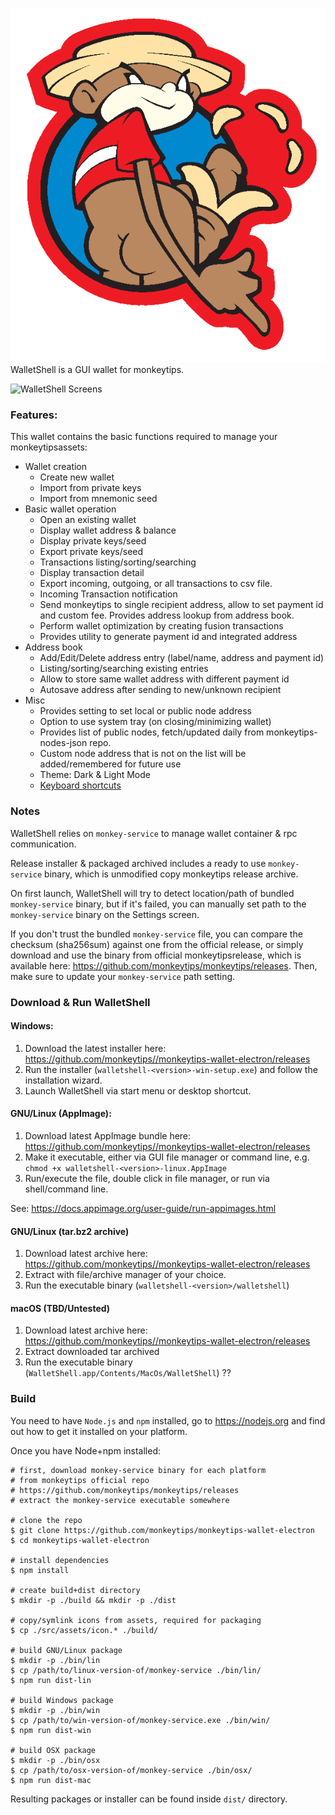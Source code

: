 ![WalletShell](docs/monkeytips.png)  
WalletShell is a GUI wallet for monkeytips.

![WalletShell Screens](https://i.imgur.com/41Ujq0S.gif "WalletShell Screens")

### Features:
This wallet contains the basic functions required to manage your monkeytipsassets:

* Wallet creation
  * Create new wallet
  * Import from private keys
  * Import from mnemonic seed
* Basic wallet operation
  * Open an existing  wallet
  * Display wallet address & balance
  * Display private keys/seed
  * Export private keys/seed
  * Transactions listing/sorting/searching
  * Display transaction detail
  * Export incoming, outgoing, or all transactions to csv file.
  * Incoming Transaction notification
  * Send monkeytips to single recipient address, allow to set payment id and custom fee. Provides address lookup from address book.
  * Perform wallet optimization by creating fusion transactions
  * Provides utility to generate payment id and integrated address
* Address book
  * Add/Edit/Delete address entry (label/name, address and payment id)
  * Listing/sorting/searching existing entries
  * Allow to store same wallet address with different payment id
  * Autosave address after sending to new/unknown recipient
* Misc
  * Provides setting to set local or public node address
  * Option to use system tray (on closing/minimizing wallet)
  * Provides list of public nodes, fetch/updated daily from monkeytips-nodes-json repo.
  * Custom node address that is not on the list will be added/remembered for future use
  * Theme: Dark & Light Mode
  * [Keyboard shortcuts](docs/shortcut.md)


### Notes

WalletShell relies on `monkey-service` to manage wallet container &amp; rpc communication.

Release installer & packaged archived includes a ready to use `monkey-service` binary, which is unmodified copy monkeytips release archive.

On first launch, WalletShell will try to detect location/path of bundled `monkey-service` binary, but if it's failed, you can manually set path to the `monkey-service` binary on the Settings screen.

If you don't trust the bundled `monkey-service` file, you can compare the checksum (sha256sum) against one from the official release, or simply download and use the binary from official monkeytipsrelease, which is available here: https://github.com/monkeytips/monkeytips/releases. Then,  make sure to update your `monkey-service` path setting.

### Download &amp; Run WalletShell

#### Windows:
1. Download the latest installer here: https://github.com/monkeytips//monkeytips-wallet-electron/releases
2. Run the installer (`walletshell-<version>-win-setup.exe`) and follow the installation wizard.
3. Launch WalletShell via start menu or desktop shortcut.

#### GNU/Linux (AppImage):
1. Download latest AppImage bundle here: https://github.com/monkeytips//monkeytips-wallet-electron/releases
2. Make it executable, either via GUI file manager or command line, e.g. `chmod +x walletshell-<version>-linux.AppImage`
3. Run/execute the file, double click in file manager, or run via shell/command line.

See: https://docs.appimage.org/user-guide/run-appimages.html

#### GNU/Linux (tar.bz2 archive)
1. Download latest archive here: https://github.com/monkeytips//monkeytips-wallet-electron/releases
2. Extract with file/archive manager of your choice.
3. Run the executable binary (`walletshell-<version>/walletshell`)

#### macOS (TBD/Untested)
1. Download latest archive here: https://github.com/monkeytips//monkeytips-wallet-electron/releases
2. Extract downloaded tar archived
3. Run the executable binary (`WalletShell.app/Contents/MacOs/WalletShell`) ??

### Build
You need to have `Node.js` and `npm` installed, go to https://nodejs.org and find out how to get it installed on your platform.

Once you have Node+npm installed:
```
# first, download monkey-service binary for each platform
# from monkeytips official repo
# https://github.com/monkeytips/monkeytips/releases
# extract the monkey-service executable somewhere

# clone the repo
$ git clone https://github.com/monkeytips/monkeytips-wallet-electron
$ cd monkeytips-wallet-electron

# install dependencies
$ npm install

# create build+dist directory
$ mkdir -p ./build && mkdir -p ./dist

# copy/symlink icons from assets, required for packaging
$ cp ./src/assets/icon.* ./build/

# build GNU/Linux package
$ mkdir -p ./bin/lin
$ cp /path/to/linux-version-of/monkey-service ./bin/lin/
$ npm run dist-lin

# build Windows package
$ mkdir -p ./bin/win
$ cp /path/to/win-version-of/monkey-service.exe ./bin/win/
$ npm run dist-win

# build OSX package
$ mkdir -p ./bin/osx
$ cp /path/to/osx-version-of/monkey-service ./bin/osx/
$ npm run dist-mac
```

Resulting packages or installer can be found inside `dist/` directory.

